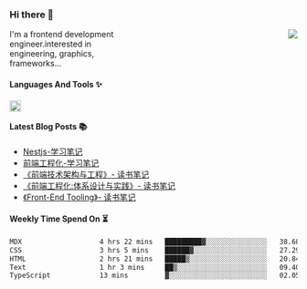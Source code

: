 <!--
**zhaohuanyuu/zhaohuanyuu** is a ✨ _special_ ✨ repository because its `README.md` (this file) appears on your GitHub profile.
-->

### Hi there 👋

<picture>
  <source media="(prefers-color-scheme: dark)" srcset="https://github-readme-stats.vercel.app/api?username=zhaohuanyuu&count_private=true&show_icons=true&theme=city_lights&hide_title=true">
  <img align="right" src="https://github-readme-stats.vercel.app/api?username=zhaohuanyuu&count_private=true&show_icons=true&hide_title=true">
</picture>

<p align="left" style="width:40%">I'm a frontend development engineer.interested in engineering, graphics, frameworks...</p>

#### Languages And Tools ✨

<img align="left" height="20" src="https://skillicons.dev/icons?i=js,ts,nodejs,rust,react,vue,svelte,gatsby,graphql,nestjs" />

</br>

#### Latest Blog Posts 📚
<!-- BLOG-POST-LIST:START -->
- [Nestjs-学习笔记](https://auu.zone/post/single-spa-note)
- [前端工程化-学习笔记](https://auu.zone/post/fe-engineering)
- [《前端技术架构与工程》- 读书笔记](https://auu.zone/post/fe-architecture)
- [《前端工程化:体系设计与实践》- 读书笔记](https://auu.zone/post/fe-system)
- [《Front-End Tooling》- 读书笔记](https://auu.zone/post/fe-tooling)
<!-- BLOG-POST-LIST:END -->

#### Weekly Time Spend On ⏳
<!--START_SECTION:waka-->

```txt
MDX                   4 hrs 22 mins   █████████▓░░░░░░░░░░░░░░░   38.68 %
CSS                   3 hrs 5 mins    ██████▓░░░░░░░░░░░░░░░░░░   27.29 %
HTML                  2 hrs 21 mins   █████▒░░░░░░░░░░░░░░░░░░░   20.84 %
Text                  1 hr 3 mins     ██▒░░░░░░░░░░░░░░░░░░░░░░   09.40 %
TypeScript            13 mins         ▓░░░░░░░░░░░░░░░░░░░░░░░░   02.05 %
```

<!--END_SECTION:waka-->
